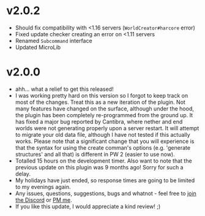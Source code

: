 # v2.0.2
* Should fix compatibility with <1.16 servers (`WorldCreator#harcore` error)
* Fixed update checker creating an error on <1.11 servers
* Renamed `Subcommand` interface
* Updated MicroLib

# v2.0.0
* ahh... what a relief to get this released!
* I was working pretty hard on this version so I forgot to keep track on most of the changes. Treat this as a new
  iteration of the plugin. Not many features have changed on the surface, although under the hood, the plugin has been
  completely re-programmed from the ground up. It has fixed a major bug reported by Cantibra, where nether and end
  worlds were not generating properly upon a server restart. It will attempt to migrate your old data file, although I
  have not tested if this actually works. Please note that a significant change that you will experience is that the
  syntax for using the create comman's options (e.g. 'generate structures' and all that) is different in PW 2 (easier to
  use now).
* Totalled 15 hours on the development timer. Also want to note that the previous update on this plugin was 9 months
  ago! Sorry for such a delay.
* My holidays have just ended, so response times are going to be limited to my evenings again.
* Any issues, questions, suggestions, bugs and whatnot - feel free
  to [join the Discord](https://discord.io/arcaneplugins)
  or [PM me](https://www.spigotmc.org/conversations/add?to=lokka30).
* If you like this update, I would appreciate a kind review! ;)  